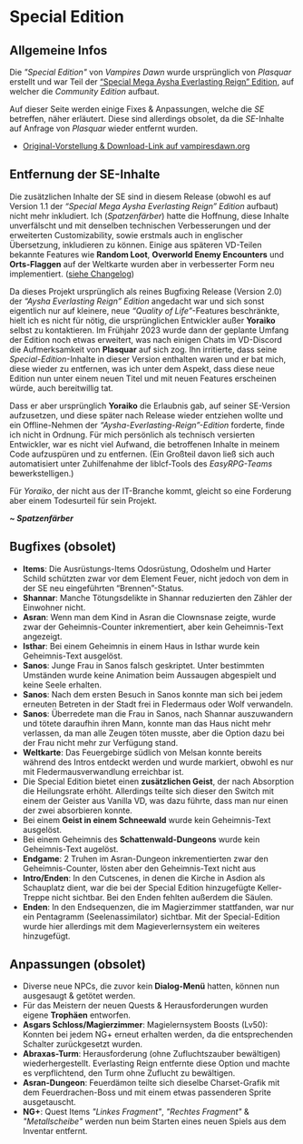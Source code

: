 
# Special Edition

## Allgemeine Infos

Die *"Special Edition"* von *Vampires Dawn* wurde ursprünglich von *Plasquar* erstellt und war Teil der [“Special Mega Aysha Everlasting Reign” Edition](everlasting-reign.md), auf welcher die *Community Edition* aufbaut.

Auf dieser Seite werden einige Fixes & Anpassungen, welche die *SE* betreffen, näher erläutert. Diese sind allerdings obsolet, da die *SE*-Inhalte auf Anfrage von *Plasquar* wieder entfernt wurden.

- [Original-Vorstellung & Download-Link auf vampiresdawn.org](https://www.vampiresdawn.org/forum/viewtopic.php?t=41416)
 
## Entfernung der SE-Inhalte

Die zusätzlichen Inhalte der SE sind in diesem Release (obwohl es auf Version 1.1 der *“Special Mega Aysha Everlasting Reign” Edition* aufbaut) nicht mehr inkludiert. Ich (*Spatzenfärber*) hatte die Hoffnung, diese Inhalte unverfälscht und mit denselben technischen Verbesserungen und der erweiterten Customizability, sowie erstmals auch in englischer Übersetzung, inkludieren zu können. Einige aus späteren VD-Teilen bekannte Features wie **Random Loot**, **Overworld Enemy Encounters** und **Orts-Flaggen** auf der Weltkarte wurden aber in verbesserter Form neu implementiert. ([siehe Changelog](../index.md#neue-features))

Da dieses Projekt ursprünglich als reines Bugfixing Release (Version 2.0) der *“Aysha Everlasting Reign” Edition* angedacht war und sich sonst eigentlich nur auf kleinere, neue *“Quality of Life”*-Features beschränkte, hielt ich es nicht für nötig, die ursprünglichen Entwickler außer **Yoraiko** selbst zu kontaktieren. Im Frühjahr 2023 wurde dann der geplante Umfang der Edition noch etwas erweitert, was nach einigen Chats im VD-Discord die Aufmerksamkeit von **Plasquar** auf sich zog. Ihn irritierte, dass seine *Special-Edition*-Inhalte in dieser Version enthalten waren und er bat mich, diese wieder zu entfernen, was ich unter dem Aspekt, dass diese neue Edition nun unter einem neuen Titel und mit neuen Features erscheinen würde, auch bereitwillig tat.

Dass er aber ursprünglich **Yoraiko** die Erlaubnis gab, auf seiner SE-Version aufzusetzen, und diese später nach Release wieder entziehen wollte und ein Offline-Nehmen der *“Aysha-Everlasting-Reign”-Edition* forderte, finde ich nicht in Ordnung. Für mich persönlich als technisch versierten Entwickler, war es nicht viel Aufwand, die betroffenen Inhalte in meinem Code aufzuspüren und zu entfernen. (Ein Großteil davon ließ sich auch automatisiert unter Zuhilfenahme der liblcf-Tools des *EasyRPG-Teams* bewerkstelligen.)

Für *Yoraiko*, der nicht aus der IT-Branche kommt, gleicht so eine Forderung aber einem Todesurteil für sein Projekt.

***~ Spatzenfärber***

## Bugfixes (obsolet)

- **Items**: Die Ausrüstungs-Items Odosrüstung, Odoshelm und Harter Schild schützten zwar vor dem Element Feuer, nicht jedoch von dem in der SE neu eingeführten “Brennen”-Status.
- **Shannar**: Manche Tötungsdelikte in Shannar reduzierten den Zähler der Einwohner nicht.
- **Asran**: Wenn man dem Kind in Asran die Clownsnase zeigte, wurde zwar der Geheimnis-Counter inkrementiert, aber kein Geheimnis-Text angezeigt.
- **Isthar**: Bei einem Geheimnis in einem Haus in Isthar wurde kein Geheimnis-Text ausgelöst.
- **Sanos**: Junge Frau in Sanos falsch geskriptet. Unter bestimmten Umständen wurde keine Animation beim Aussaugen abgespielt und keine Seele erhalten.
- **Sanos**: Nach dem ersten Besuch in Sanos konnte man sich bei jedem erneuten Betreten in der Stadt frei in Fledermaus oder Wolf verwandeln.
- **Sanos**: Überredete man die Frau in Sanos, nach Shannar auszuwandern und tötete daraufhin ihren Mann, konnte man das Haus nicht mehr verlassen, da man alle Zeugen töten musste, aber die Option dazu bei der Frau nicht mehr zur Verfügung stand.
- **Weltkarte**: Das Feuergebirge südlich von Melsan konnte bereits während des Intros entdeckt werden und wurde markiert, obwohl es nur mit Fledermausverwandlung erreichbar ist.
- Die Special Edition bietet einen **zusätzlichen Geist**, der nach Absorption die Heilungsrate erhöht. Allerdings teilte sich dieser den Switch mit einem der Geister aus Vanilla VD, was dazu führte, dass man nur einen der zwei absorbieren konnte.
- Bei einem **Geist in einem Schneewald** wurde kein Geheimnis-Text ausgelöst.
- Bei einem Geheimnis des **Schattenwald-Dungeons** wurde kein Geheimnis-Text augelöst.
- **Endgame**: 2 Truhen im Asran-Dungeon inkrementierten zwar den Geheimnis-Counter, lösten aber den Geheimnis-Text nicht aus
- **Intro/Enden**: In den Cutscenes, in denen die Kirche in Asdion als Schauplatz dient, war die bei der Special Edition hinzugefügte Keller-Treppe nicht sichtbar. Bei den Enden fehlten außerdem die Säulen.
- **Enden**: In den Endsequenzen, die im Magierzimmer stattfanden, war nur ein Pentagramm (Seelenassimilator) sichtbar. Mit der Special-Edition wurde hier allerdings mit dem Magieverlernsystem ein weiteres hinzugefügt.

## Anpassungen (obsolet)
- Diverse neue NPCs, die zuvor kein **Dialog-Menü** hatten, können nun ausgesaugt & getötet werden.
- Für das Meistern der neuen Quests & Herausforderungen wurden eigene **Trophäen** entworfen.
- **Asgars Schloss/Magierzimmer**: Magielernsystem Boosts (Lv50): Konnten bei jedem NG+ erneut erhalten werden, da die entsprechenden Schalter zurückgesetzt wurden.
- **Abraxas-Turm**: Herausforderung (ohne Zufluchtszauber bewältigen) wiederhergestellt. Everlasting Reign entfernte diese Option und machte es verpflichtend, den Turm ohne Zuflucht zu bewältigen.
- **Asran-Dungeon**: Feuerdämon teilte sich dieselbe Charset-Grafik mit dem Feuerdrachen-Boss und mit einem etwas passenderen Sprite ausgetauscht.
- **NG+**: Quest Items *"Linkes Fragment"*, *"Rechtes Fragment"* & *"Metallscheibe"* werden nun beim Starten eines neuen Spiels aus dem Inventar entfernt.